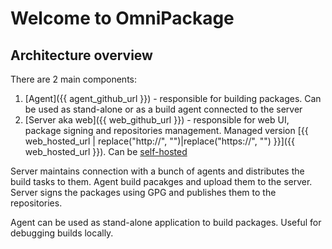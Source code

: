 # Welcome to OmniPackage

## Architecture overview

There are 2 main components:

1. [Agent]({{ agent_github_url }}) - responsible for building packages. Can be used as stand-alone or as a build agent connected to the server
2. [Server aka web]({{ web_github_url }}) - responsible for web UI, package signing and repositories management. Managed version [{{ web_hosted_url | replace("http://", "")|replace("https://", "") }}]({{ web_hosted_url }}). Can be [self-hosted](self_hosting.md)

Server maintains connection with a bunch of agents and distributes the build tasks to them. Agent build pacakges and upload them to the server. Server signs the packages using GPG and publishes them to the repositories.

Agent can be used as stand-alone application to build packages. Useful for debugging builds locally.
